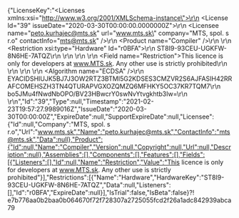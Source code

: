{"LicenseKey":"<Licenses xmlns:xsi=\"http://www.w3.org/2001/XMLSchema-instance\">\r\n  <License Id=\"39\" issueDate=\"2020-03-30T00:00:00.0000000Z\">\r\n    <Licensee name=\"peto.kurhajec@mts.sk\" url=\"www.mts.sk\" company=\"MTS, spol. s r.o\" contactInfo=\"mts@mts.sk\" />\r\n    <Product name=\"Compiler\" />\r\n    <Restrictions>\r\n      <Restriction xsi:type=\"Hardware\" Id=\"r0BFA\">\r\n        <HardwareKey>ST8I9-93CEU-UGKFW-8N6HE-7ATQZ</HardwareKey>\r\n      </Restriction>\r\n    </Restrictions>\r\n    <Fields>\r\n      <Field name=\"Restriction\">This licence is only for developers at www.MTS.sk. Any other use is strictly prohibited</Field>\r\n    </Fields>\r\n  </License>\r\n  <Signature>\r\n    <Algorithm name=\"ECDSA\" />\r\n    <PublicKey>EYACIDSHIUJK5BJ7J3OW2RTZ3BTMI5G2KDSES3CMZVR2S6AJFASIH42RRAFCOMEHSZH3TN4QTURAPVGXOZQMZQ6MFHKY5OC37KR7TQM7</PublicKey>\r\n    <SignatureValue>bo5JMu4fNwdNbOPO/BV23HBwcrY0swNvYtvgkhtb3Iw=</SignatureValue>\r\n  </Signature>\r\n</Licenses>","Id":"39","Type":null,"Timestamp":"2021-02-23T19:57:27.9989016Z","IssueDate":"2020-03-30T00:00:00Z","ExpireDate":null,"SupportExpireDate":null,"Licensee":{"Id":null,"Company":"MTS, spol. s r.o","Url":"www.mts.sk","Name":"peto.kurhajec@mts.sk","ContactInfo":"mts@mts.sk","Data":null},"Product":{"Id":null,"Name":"Compiler","Version":null,"Copyright":null,"Url":null,"Description":null},"Assemblies":[],"Components":[],"Features":[],"Fields":[{"Listeners":[],"Id":null,"Name":"Restriction","Value":"This licence is only for developers at www.MTS.sk. Any other use is strictly prohibited"}],"Restrictions":[{"Name":"Hardware","HardwareKey":"ST8I9-93CEU-UGKFW-8N6HE-7ATQZ","Data":null,"Listeners":[],"Id":"r0BFA","ExpireDate":null}],"IsTrial":false,"IsBeta":false}⁈e7b776aa0b2baa0b064670f72f728307a2725055fcd2f26a1adc842939abca79